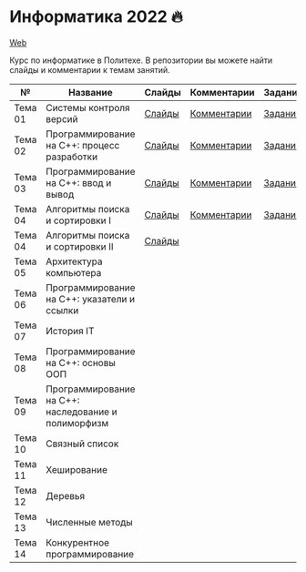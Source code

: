 # Информатика 2022 🔥


[Web](https://ckorikov.github.io/2022-fall-computer-science/)

Курс по информатике в Политехе. В репозитории вы можете найти слайды и комментарии к темам занятий.


| №       | Название                                            |  Слайды                                                                               | Комментарии                                  | Задание                              |
|---------|-----------------------------------------------------|---------------------------------------------------------------------------------------|----------------------------------------------|--------------------------------------|
| Тема 01 | Системы контроля версий                             | [Слайды](https://ckorikov.github.io/2022-fall-computer-science/01_intro.html)         | [Комментарии](01_intro_comments.md)          | [Задание](01_intro_tasks.md)         |
| Тема 02 | Программирование на C++: процесс разработки         | [Слайды](https://ckorikov.github.io/2022-fall-computer-science/02_compiler.html)      | [Комментарии](02_compiler_comments.md)       | [Задание](02_compiler_tasks.md)      |
| Тема 03 | Программирование на C++: ввод и вывод               | [Слайды](https://ckorikov.github.io/2022-fall-computer-science/03_cpp.html)           | [Комментарии](02_cpp_comments.md)            | [Задание](03_cpp_tasks.md)           | 
| Тема 04 | Алгоритмы поиска и сортировки I                     | [Слайды](https://ckorikov.github.io/2022-fall-computer-science/04_search_sort_1.html) | [Комментарии](04_search_sort_1_comments.md)  | [Задание](04_search_sort_1_tasks.md) |                                 |
| Тема 04 | Алгоритмы поиска и сортировки II                    | [Слайды](https://ckorikov.github.io/2022-fall-computer-science/04_search_sort_2.html) |                                              |                                      |
| Тема 05 | Архитектура компьютера                              |                                                                                       |                                              |                                      |
| Тема 06 | Программирование на C++: указатели и ссылки         |                                                                                       |                                              |                                      |
| Тема 07 | История IT                                          |                                                                                       |                                              |                                      |
| Тема 08 | Программирование на C++: основы ООП                 |                                                                                       |                                              |                                      |
| Тема 09 | Программирование на C++: наследование и полиморфизм |                                                                                       |                                              |                                      |
| Тема 10 | Связный список                                      |                                                                                       |                                              |                                      |
| Тема 11 | Хеширование                                         |                                                                                       |                                              |                                      |
| Тема 12 | Деревья                                             |                                                                                       |                                              |                                      |
| Тема 13 | Численные методы                                    |                                                                                       |                                              |                                      |
| Тема 14 | Конкурентное программирование                       |                                                                                       |                                              |                                      |
